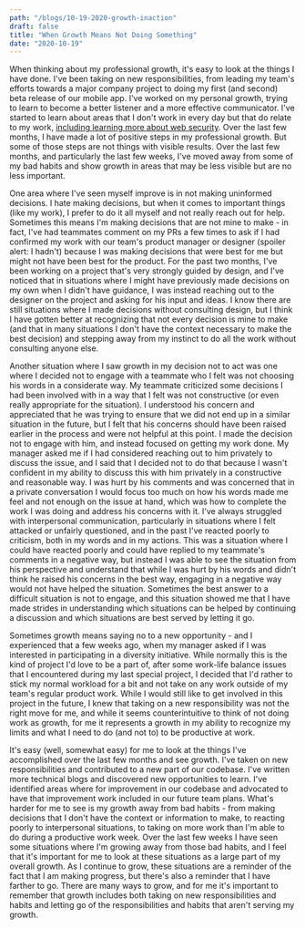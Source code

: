 ```yaml
---
path: "/blogs/10-19-2020-growth-inaction"
draft: false 
title: "When Growth Means Not Doing Something"
date: "2020-10-19"
---
```


When thinking about my professional growth, it's easy to look at the things I have done. I've been taking on new responsibilities, from leading my team's efforts towards a major company project to doing my first (and second) beta release of our mobile app. I've worked on my personal growth, trying to learn to become a better listener and a more effective communicator. I've started to learn about areas that I don't work in every day but that do relate to my work, [including learning more about web security](https://dev.to/sarahscode/series/8717). Over the last few months, I have made a lot of positive steps in my professional growth. But some of those steps are not things with visible results. Over the last few months, and particularly the last few weeks, I've moved away from some of my bad habits and show growth in areas that may be less visible but are no less important.

One area where I've seen myself improve is in not making uninformed decisions. I hate making decisions, but when it comes to important things (like my work), I prefer to do it all myself and not really reach out for help. Sometimes this means I'm making decisions that are not mine to make - in fact, I've had teammates comment on my PRs a few times to ask if I had confirmed my work with our team's product manager or designer (spoiler alert: I hadn't) because I was making decisions that were best for me but might not have been best for the product. For the past two months, I've been working on a project that's very strongly guided by design, and I've noticed that in situations where I might have previously made decisions on my own when I didn't have guidance, I was instead reaching out to the designer on the project and asking for his input and ideas. I know there are still situations where I made decisions without consulting design, but I think I have gotten better at recognizing that not every decision is mine to make (and that in many situations I don't have the context necessary to make the best decision) and stepping away from my instinct to do all the work without consulting anyone else.

Another situation where I saw growth in my decision not to act was one where I decided not to engage with a teammate who I felt was not choosing his words in a considerate way. My teammate criticized some decisions I had been involved with in a way that I felt was not constructive (or even really appropriate for the situation). I understood his concern and appreciated that he was trying to ensure that we did not end up in a similar situation in the future, but I felt that his concerns should have been raised earlier in the process and were not helpful at this point. I made the decision not to engage with him, and instead focused on getting my work done. My manager asked me if I had considered reaching out to him privately to discuss the issue, and I said that I decided not to do that because I wasn't confident in my ability to discuss this with him privately in a constructive and reasonable way. I was hurt by his comments and was concerned that in a private conversation I would focus too much on how his words made me feel and not enough on the issue at hand, which was how to complete the work I was doing and address his concerns with it. I've always struggled with interpersonal communication, particularly in situations where I felt attacked or unfairly questioned, and in the past I've reacted poorly to criticism, both in my words and in my actions. This was a situation where I could have reacted poorly and could have replied to my teammate's comments in a negative way, but instead I was able to see the situation from his perspective and understand that while I was hurt by his words and didn't think he raised his concerns in the best way, engaging in a negative way would not have helped the situation. Sometimes the best answer to a difficult situation is not to engage, and this situation showed me that I have made strides in understanding which situations can be helped by continuing a discussion and which situations are best served by letting it go.

Sometimes growth means saying no to a new opportunity - and I experienced that a few weeks ago, when my manager asked if I was interested in participating in a diversity initiative. While normally this is the kind of project I'd love to be a part of, after some work-life balance issues that I encountered during my last special project, I decided that I'd rather to stick my normal workload for a bit and not take on any work outside of my team's regular product work. While I would still like to get involved in this project in the future, I knew that taking on a new responsibility was not the right move for me, and while it seems counterintuitive to think of not doing work as growth, for me it represents a growth in my ability to recognize my limits and what I need to do (and not to) to be productive at work.

It's easy (well, somewhat easy) for me to look at the things I've accomplished over the last few months and see growth. I've taken on new responsibilities and contributed to a new part of our codebase. I've written more technical blogs and discovered new opportunities to learn. I've identified areas where for improvement in our codebase and advocated to have that improvement work included in our future team plans. What's harder for me to see is my growth away from bad habits - from making decisions that I don't have the context or information to make, to reacting poorly to interpersonal situations, to taking on more work than I'm able to do during a productive work week. Over the last few weeks I have seen some situations where I'm growing away from those bad habits, and I feel that it's important for me to look at these situations as a large part of my overall growth. As I continue to grow, these situations are a reminder of the fact that I am making progress, but there's also a reminder that I have farther to go. There are many ways to grow, and for me it's important to remember that growth includes both taking on new responsibilities and habits and letting go of the responsibilities and habits that aren't serving my growth.